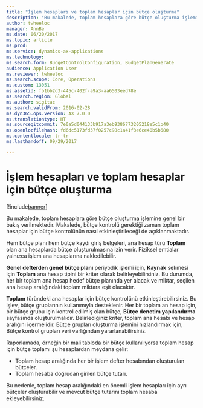 ```yaml
---
title: "İşlem hesapları ve toplam hesaplar için bütçe oluşturma"
description: "Bu makalede, toplam hesaplara göre bütçe oluşturma işlemine genel bir bakış verilmektedir. Makalede, bütçe kontrolü gerektiği zaman toplam hesaplar için bütçe kontrolünün nasıl etkinleştirileceği de açıklanmaktadır."
author: twheeloc
manager: AnnBe
ms.date: 06/20/2017
ms.topic: article
ms.prod: 
ms.service: dynamics-ax-applications
ms.technology: 
ms.search.form: BudgetControlConfiguration, BudgetPlanGenerate
audience: Application User
ms.reviewer: twheeloc
ms.search.scope: Core, Operations
ms.custom: 13051
ms.assetid: fb1bb2d3-445c-402f-a9a3-aa6503eed78e
ms.search.region: Global
ms.author: sigitac
ms.search.validFrom: 2016-02-28
ms.dyn365.ops.version: AX 7.0.0
ms.translationtype: HT
ms.sourcegitcommit: 7e0a5d044133b917a3eb9386773205218e5c1b40
ms.openlocfilehash: fd6dc5173fd37f0257c98c1a41f3e6ce40b5b680
ms.contentlocale: tr-tr
ms.lasthandoff: 09/29/2017

---
```


# <a name="create-a-budget-from-transaction-accounts-and-total-accounts"></a>İşlem hesapları ve toplam hesaplar için bütçe oluşturma

[!include[banner](../includes/banner.md)]


Bu makalede, toplam hesaplara göre bütçe oluşturma işlemine genel bir bakış verilmektedir. Makalede, bütçe kontrolü gerektiği zaman toplam hesaplar için bütçe kontrolünün nasıl etkinleştirileceği de açıklanmaktadır.

Hem bütçe planı hem bütçe kaydı giriş belgeleri, ana hesap türü **Toplam** olan ana hesaplarda bütçe oluşturulmasına izin verir. Fiziksel emtialar yalnızca işlem ana hesaplarına nakledilebilir. 

**Genel defterden genel bütçe planı** periyodik işlemi için, **Kaynak** sekmesi için **Toplam** ana hesap tipini bir kriter olarak belirleyebilirsiniz. Bu durumda, her bir toplam ana hesap hedef bütçe planında yer alacak ve miktar, seçilen ana hesap aralığındaki toplam miktara eşit olacaktır. 

**Toplam** türündeki ana hesaplar için bütçe kontrolünü etkinleştirebilirsiniz. Bu işlev, bütçe gruplarının kullanımıyla desteklenir. Her bir toplam an hesap için, bir bütçe grubu için kontrol edilmiş olan bütçe, **Bütçe denetim yapılandırma** sayfasında oluşturulmalıdır. Belirlediğiniz kriter, toplam ana hesabı ve hesap aralığını içermelidir. Bütçe grupları oluşturma işlemini hızlandırmak için, Bütçe kontrol grupları veri varlığından yararlanabilirsiniz. 

Raporlamada, örneğin bir mali tabloda bir bütçe kullanılıyorsa toplam hesap için bütçe toplamı şu hesaplardan meydana gelir:

-   Toplam hesap aralığında her bir işlem defter hesabından oluşturulan bütçeler.
-   Toplam hesaba doğrudan girilen bütçe tutarı.

Bu nedenle, toplam hesap aralığındaki en önemli işlem hesapları için ayrı bütçeler oluşturabilir ve mevcut bütçe tutarını toplam hesaba ekleyebilirsiniz.




